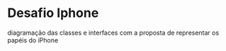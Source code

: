 # Desafio Iphone

diagramação das classes e interfaces com a proposta de representar os papéis do iPhone
